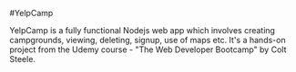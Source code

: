 #YelpCamp


YelpCamp is a fully functional Nodejs web app which involves creating campgrounds, viewing, deleting, signup, use of maps etc. It's a hands-on project from the Udemy course - "The Web Developer Bootcamp" by Colt Steele.